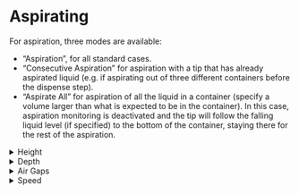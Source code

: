 # Aspirating

For aspiration, three modes are available:

* “Aspiration”, for all standard cases.
* “Consecutive Aspiration” for aspiration with a tip that has already aspirated liquid (e.g. if aspirating out of three different containers before the dispense step).
* “Aspirate All” for aspiration of all the liquid in a container (specify a volume larger than what is expected to be in the container). In this case, aspiration monitoring is deactivated and the tip will follow the falling liquid level (if specified) to the bottom of the container, staying there for the rest of the aspiration.

<details>

<summary>Height</summary>

The most important condition for a successful aspiration is to make sure that the tip dips into the liquid. Another important point is to prevent the tip from withdrawing from the liquid during the complete aspiration step.

To make a good contact between the tip and the liquid, the positioning modes are available:

#### 1. Fixed height

For the fixed height, a value must be chosen which ensures that the tip is permanently below the liquid level. The programmer must prevent aspiration of air instead of liquid.

#### 2. Liquid Level Detection, LLD

Vigorously and with more care, the liquid level of the vessel to be aspirated from can be detected. This can be provided by the Microlab STAR Liquid Level Detection (LLD) feature based on either capacitive (cLLD) or pressure (pLLD) signal detection.

</details>

<details>

<summary>Depth</summary>

#### Submerge Depth

Once the liquid surface is detected, an additional immersion depth of 2mm (specified by default) is used to prevent the aspiration of air.

#### ‌Following the Liquid Level

The tip follows the decreasing liquid level (specified by default) according to the aspirated volume. The distance covered while following the liquid level is computed from the known geometry of the liquid container.

</details>

<details>

<summary>Air Gaps</summary>

### Blow out air

The first step within an aspiration and dispense cycle is to aspirate a variable amount of “blow-out” air, which is used at the end of the (last) dispense, to blow all the liquid out of the tip. This is done with the tips still in the air.

### Transport Air

After pulling out of the liquid and before moving to the target container, a variable amount of transport air is aspirated to prevent droplet formation.

At the end of an aspiration step the situation in the tip is as shown below.

<img src="../../../../../.gitbook/manual-images/assets/image.png" alt="" data-size="original">

When using a fixed height aspiration (or dispense), the position of the transport air intake can be defined by the parameter “Retract distance for transport air”. Using this value makes sure that the tip’s end is out of liquid before aspirating the transport air.

<img src="../../../../../.gitbook/manual-images/assets/Image_1362.jpg" alt="" data-size="original">

</details>

<details>

<summary>Speed</summary>

#### Swap Speed

In order to prevent droplets at the tip/needle orifice, the pipetting channel is moving at a slow speed out of the liquid.

</details>
